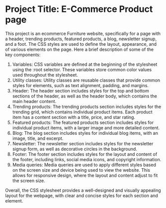 # Project Title: E-Commerce Product page
This project is an ecommerce Furniture website, specifically for a page with a header, trending products, featured products, a blog, newsletter signup, and a foot. The CSS styles are used to define the layout, appearance, and of various elements on the page. Here a brief description of some of the key components:
1) Variables: CSS variables are defined at the beginning of the stylesheet using the :root selector. These variables store common color values used throughout the stylesheet.
2) Utility classes: Utility classes are reusable classes that provide common styles for elements, such as text alignment, padding, and margins.
3) Header: The header section includes styles for the top and bottom sections of the header, as well as the header body, which contains the main header content.
4) Trending products: The trending products section includes styles for the trending grid, which contains individual product items. Each product item has a content section with a title, price, and star rating.
5) Featured products: The featured products section includes styles for individual product items, with a larger image and more detailed content.
6) Blog: The blog section includes styles for individual blog items, with an image, title, and excerpt.
7) Newsletter: The newsletter section includes styles for the newsletter signup form, as well as decorative circles in the background.
8) Footer: The footer section includes styles for the layout and content of the footer, including links, social media icons, and copyright information.
9) Media queries: Media queries are used to apply different styles based on the screen size and device being used to view the website. This allows for responsive design, where the layout and content adjust to fit the screen size.

Overall, the CSS stylesheet provides a well-designed and visually appealing layout for the webpage, with clear and concise styles for each section and element.







